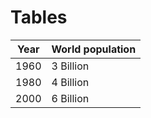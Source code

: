# Tables

| Year | World population |
| :--: | ---------------- |
|  1960  |3 Billion         |
|  1980  |4 Billion         |
|  2000  |6 Billion         |